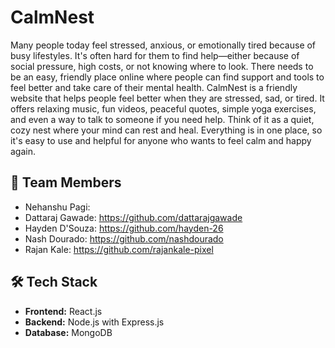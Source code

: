 # CalmNest
Many people today feel stressed, anxious, or emotionally tired because of busy lifestyles. It's often hard for them to find help—either because of social pressure, high costs, or not knowing where to look. There needs to be an easy, friendly place online where people can find support and tools to feel better and take care of their mental health.
CalmNest is a friendly website that helps people feel better when they are stressed, sad, or tired. It offers relaxing music, fun videos, peaceful quotes, simple yoga exercises, and even a way to talk to someone if you need help.
Think of it as a quiet, cozy nest where your mind can rest and heal. Everything is in one place, so it's easy to use and helpful for anyone who wants to feel calm and happy again.

## 👥 Team Members
- Nehanshu Pagi:
- Dattaraj Gawade: https://github.com/dattarajgawade
- Hayden D'Souza: https://github.com/hayden-26
- Nash Dourado: https://github.com/nashdourado
- Rajan Kale: https://github.com/rajankale-pixel

## 🛠 Tech Stack
- **Frontend:** React.js
- **Backend:** Node.js with Express.js
- **Database:** MongoDB
